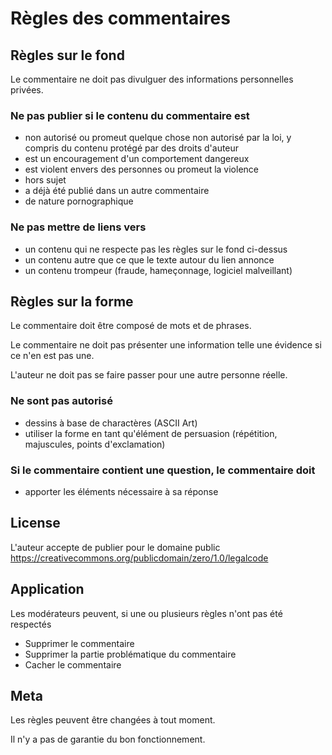 # Règles des commentaires

## Règles sur le fond

Le commentaire ne doit pas divulguer des informations personnelles privées.

### Ne pas publier si le contenu du commentaire est

 * non autorisé ou promeut quelque chose non autorisé par la loi, y compris du contenu protégé par des droits d'auteur
 * est un encouragement d'un comportement dangereux
 * est violent envers des personnes ou promeut la violence
 * hors sujet
 * a déjà été publié dans un autre commentaire
 * de nature pornographique

### Ne pas mettre de liens vers

 * un contenu qui ne respecte pas les règles sur le fond ci-dessus
 * un contenu autre que ce que le texte autour du lien annonce
 * un contenu trompeur (fraude, hameçonnage, logiciel malveillant)

## Règles sur la forme

Le commentaire doit être composé de mots et de phrases.

Le commentaire ne doit pas présenter une information telle une évidence si ce n'en est pas une.

L'auteur ne doit pas se faire passer pour une autre personne réelle.

### Ne sont pas autorisé

 * dessins à base de charactères (ASCII Art)
 * utiliser la forme en tant qu'élément de persuasion (répétition, majuscules, points d'exclamation)

### Si le commentaire contient une question, le commentaire doit

 * apporter les éléments nécessaire à sa réponse

## License

L'auteur accepte de publier pour le domaine public https://creativecommons.org/publicdomain/zero/1.0/legalcode


## Application

Les modérateurs peuvent, si une ou plusieurs règles n'ont pas été respectés

 * Supprimer le commentaire
 * Supprimer la partie problématique du commentaire
 * Cacher le commentaire

## Meta

Les règles peuvent être changées à tout moment.

Il n'y a pas de garantie du bon fonctionnement.
